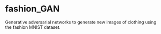 # fashion_GAN
Generative adversarial networks to generate new images of clothing using the fashion MNIST dataset.
